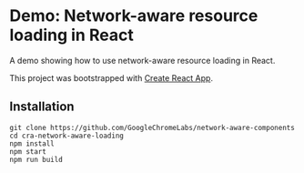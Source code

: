 
# Demo: Network-aware resource loading in React

A demo showing how to use network-aware resource loading in React.

This project was bootstrapped with [Create React App](https://github.com/facebookincubator/create-react-app).

## Installation
```
git clone https://github.com/GoogleChromeLabs/network-aware-components
cd cra-network-aware-loading
npm install
npm start
npm run build
```